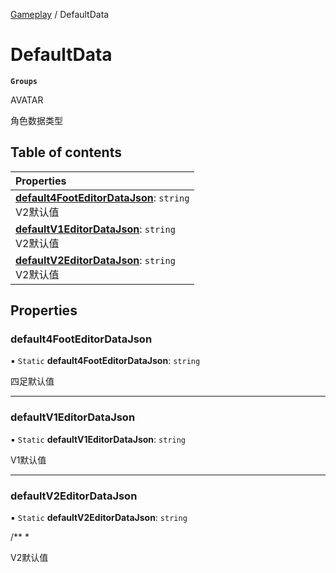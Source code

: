 [Gameplay](../modules/Gameplay.Gameplay.md) / DefaultData

# DefaultData <Badge type="tip" text="Class" /> <Score text="DefaultData" />

**`Groups`**

AVATAR

角色数据类型

## Table of contents

| Properties |
| :-----|
| **[default4FootEditorDataJson](Gameplay.DefaultData.md#default4footeditordatajson)**: `string` <br> V2默认值|
| **[defaultV1EditorDataJson](Gameplay.DefaultData.md#defaultv1editordatajson)**: `string` <br> V2默认值|
| **[defaultV2EditorDataJson](Gameplay.DefaultData.md#defaultv2editordatajson)**: `string` <br> V2默认值|

## Properties

### default4FootEditorDataJson <Score text="default" /> 

▪ `Static` **default4FootEditorDataJson**: `string`

四足默认值

___

### defaultV1EditorDataJson <Score text="defaultV" /> 

▪ `Static` **defaultV1EditorDataJson**: `string`

V1默认值

___

### defaultV2EditorDataJson <Score text="defaultV" /> 

▪ `Static` **defaultV2EditorDataJson**: `string`

/**
*

V2默认值

